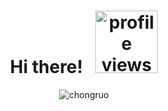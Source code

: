 
<h1 align="center">Hi there! &nbsp; <img src="https://komarev.com/ghpvc/?username=chongruo&color=blue" width="100px" alt="profile views" /> </h1>


<p align="center"> <img src="https://github-readme-stats.vercel.app/api?username=chongruo&show_icons=true&include_all_commits=true&count_private=true" alt="chongruo" /> </p>











<!--
**chongruo/chongruo** is a ✨ _special_ ✨ repository because its `README.md` (this file) appears on your GitHub profile.

Here are some ideas to get you started:

- 🔭 I’m currently working on ...
- 🌱 I’m currently learning ...
- 👯 I’m looking to collaborate on ...
- 🤔 I’m looking for help with ...
- 💬 Ask me about ...
- 📫 How to reach me: ...
- 😄 Pronouns: ...
- ⚡ Fun fact: ...

### Hi there！ ![Profile Views](https://komarev.com/ghpvc/?username=chongruo&color=blue)

[![My Github Stats](https://github-readme-stats.vercel.app/api?username=chongruo&show_icons=true&title_color=fff&icon_color=79ff97&text_color=9f9f9f&bg_color=151515)](https://github.com/samujjwaal)

[![moshfiqrony's github stats](https://github-readme-stats.vercel.app/api/pin/?username=chongruo&repo=pytorch-HED&theme=dark)](https://github.com/chongruo/pytorch-HED)

![Top Langs](https://github-readme-stats.vercel.app/api/top-langs/?username=chongruo&hide=TeX&layout=compact)

[![My Github Stats](https://github-readme-stats.vercel.app/api?username=chongruo&show_icons=true&include_all_commits=true&count_private=true)](https://github.com/chongruo)


-->
